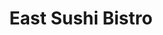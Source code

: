 ---
layout: place
title: "East Sushi Bistro"
permalink: /new-york/brooklyn/east-sushi-bistro.html
stateAbbr: NY
stateName: New York
cityName: Brooklyn
place_id: ChIJlyfBlo5EwokRUvxnUsU7z-A
photos:
  - name: >-
      places/ChIJlyfBlo5EwokRUvxnUsU7z-A/photos/AeeoHcK90gCVPk1gvLMlfxP46F60DsS758-NTCqncT9aEYIgH0VgQTv69t95XebW3UNWTEzaegSIbZICBSKCuyvTgzaGMr1IcdJZiI4KIGZGBzO3aVRL8RtSSW11lbfg-ykK8HIdb3l5EdaLFeX9NwiBKgZRMNvN0WjHnmPreNQIew_OHrc3UrZJk6gmo4ZfFSYPjKD5mgGhPLBdqipbvPGnFZpgJTY2grolP-JfoMb2kg_46YCUo7IokyHC3ULEd9GUHvPj3DraD2QqneKFt2y97eJrr38_8WWaXNqtXHUs4PCAa6OAtaEd_M1-61nr6OYvEzWWB_d4L-XtST8rcw3GC26YsqHdupO0jXGoEvjjSnaRp9J8_180LVjj_7vVXz9qyMZW0ZzIrdXMU1enbdcRmvmLJG3MyyPRMTiio9C4ZQeTCQ
    widthPx: 4624
    heightPx: 3468
    authorAttributions:
      - displayName: Robin Jade
        uri: https://maps.google.com/maps/contrib/107611722209232214704
        photoUri: >-
          https://lh3.googleusercontent.com/a/ACg8ocL4y7v5L56D7cjYXKRr3Mt0FjNEzZf3l9KUMsPx-X7_JPPplQ=s100-p-k-no-mo
    flagContentUri: >-
      https://www.google.com/local/imagery/report/?cb_client=maps_api_places.places_api&image_key=!1e10!2sCIHM0ogKEICAgICDpJH8OA&hl=en-US
    googleMapsUri: >-
      https://www.google.com/maps/place//data=!3m4!1e2!3m2!1sCIHM0ogKEICAgICDpJH8OA!2e10!4m2!3m1!1s0x89c2448e96c12797:0xe0cf3bc55267fc52
  - name: >-
      places/ChIJlyfBlo5EwokRUvxnUsU7z-A/photos/AeeoHcItNFIwkHBNM1JVpY2ifE7Mg8nQKInugaXT5ERNvHKstKVgbMzCwyOTxHX1_GhHKxSQR-obkATWhmOJNHa4rWiqK37c211ww2Wu1KocT4STS9TsjsywjZipqNDKRQlH3Gg3DaGIhxMKkynUWCR3gcSKlOu4O4eSvlgjFkYJ4UBr5KKSwk1Z28h-_vl4Ke-C1PhvFn90OeprbrH59sXJN6pE12jw2bA9o5cs4KUcYLf_EY_w2v88QQTTKOeGL7M5MTijzsrv9KbqIT4uP7Do3bW5683yrpYgiEpelB0tdnWLFNo49UOz8xCEENiJTVPY88mib4JRS43cSglN0Azh8XoMGVRWmf-eQZQLdSXR4DBEQm1_44IClt550Pi1Xt2vJVm4KbAZ3-Awz901Zi5E6cvlV5LpegksKanVDNzMlEg
    widthPx: 4032
    heightPx: 3024
    authorAttributions:
      - displayName: Derrick Aloys
        uri: https://maps.google.com/maps/contrib/106081975366718049720
        photoUri: >-
          https://lh3.googleusercontent.com/a-/ALV-UjVBVQ6L1AE-Eu0uTRsy8Uw3NS3qwdFKtSNGWd8ABSz20mNOvvBuPw=s100-p-k-no-mo
    flagContentUri: >-
      https://www.google.com/local/imagery/report/?cb_client=maps_api_places.places_api&image_key=!1e10!2sCIHM0ogKEICAgIDRvI3QJQ&hl=en-US
    googleMapsUri: >-
      https://www.google.com/maps/place//data=!3m4!1e2!3m2!1sCIHM0ogKEICAgIDRvI3QJQ!2e10!4m2!3m1!1s0x89c2448e96c12797:0xe0cf3bc55267fc52
  - name: >-
      places/ChIJlyfBlo5EwokRUvxnUsU7z-A/photos/AeeoHcIqdommFrnm0V6kNlZk78D6A_6QDpTQBfrGAOOMlhA9NZeRGMLHFn2zJwRWkkgq-9o1bKroWvc4IeZA4xXoXBBcyRbMvKk_wICHRg11GAFLw7x8vTNZM3JsksYCAH9SAZhbJdXOENHaqo5OfM3tOHxYAD_nwpnnm8BatnZP9kyvRpwYD47VIcT3uLmT1XE_pFFuIlofdywE-EXfQ0lxP-2o8UvbuoswckQnaBtFdsPcy0foFWyec7PaNRXx8D7uJcpmJJZf3SJYhe2sg5Sv-W1FrDyutcWfQRmGUTxY_Zo_DM5CHIRHvxPjETxzpiOCTx2SRVkuroXEYuBu-h6yA5A_JxPWRFXsLeRdYSlVrRNw2x14mumDjAnmXz4CAm3mYCc8skY_JJt3etf63quvJp1ffWsCExcb9kqKq6fsOoYNKHgYma-cJ4qXAXja9Cp8
    widthPx: 3000
    heightPx: 4000
    authorAttributions:
      - displayName: Sora Fung
        uri: https://maps.google.com/maps/contrib/103843439586962942645
        photoUri: >-
          https://lh3.googleusercontent.com/a-/ALV-UjVi0ELKv4xheSKTLqF0mWfZOiQQYgJ_lRAC1kuZl_oQ_dqjS5M__g=s100-p-k-no-mo
    flagContentUri: >-
      https://www.google.com/local/imagery/report/?cb_client=maps_api_places.places_api&image_key=!1e10!2sCIABIhADyc5UghZaK2fYMBUAB4g8&hl=en-US
    googleMapsUri: >-
      https://www.google.com/maps/place//data=!3m4!1e2!3m2!1sCIABIhADyc5UghZaK2fYMBUAB4g8!2e10!4m2!3m1!1s0x89c2448e96c12797:0xe0cf3bc55267fc52
  - name: >-
      places/ChIJlyfBlo5EwokRUvxnUsU7z-A/photos/AeeoHcJrrW3AYsYZsB4Kk-wMY4Z2rfY8qrHBOozgRr3xqKSS1awXwFVAsDtGyJtoz8oYZvRZ8mtTNPuNmILQyFCEUJTDbuv_0T7mhKimOLhUAzxTV0wS6MpTo6xKq7yKDqKHrXYfu-VYjUeg1HnvuoY1kQOW_zcqjOGagLjn_gHIieYwQKVk2sxpk61YVKT21Z6SpSMum63auzNEucjGhPXClCktMansQLBSvAUn7o5PtM9Nk7wPPMTYptUIuEfe2U2T-l0thLRrmP20NNVzEYkYJw6YvtBJzlq9TZJgaAp1essT7G39YqqVdlyo6z4Pa33pBwSt2wO37pQVA_WNlKOmHYm1y9FSs0WzvqHCMmgtBmFYkT-Cypqj4Hdu0fs8sMe2kvAJrbBvu8D1FRYlrAA_AnVF0SSLMi8ELBS8SmuGoQUUG_l-
    widthPx: 4624
    heightPx: 3468
    authorAttributions:
      - displayName: Robin Jade
        uri: https://maps.google.com/maps/contrib/107611722209232214704
        photoUri: >-
          https://lh3.googleusercontent.com/a/ACg8ocL4y7v5L56D7cjYXKRr3Mt0FjNEzZf3l9KUMsPx-X7_JPPplQ=s100-p-k-no-mo
    flagContentUri: >-
      https://www.google.com/local/imagery/report/?cb_client=maps_api_places.places_api&image_key=!1e10!2sCIHM0ogKEICAgICDpJH8yAE&hl=en-US
    googleMapsUri: >-
      https://www.google.com/maps/place//data=!3m4!1e2!3m2!1sCIHM0ogKEICAgICDpJH8yAE!2e10!4m2!3m1!1s0x89c2448e96c12797:0xe0cf3bc55267fc52
  - name: >-
      places/ChIJlyfBlo5EwokRUvxnUsU7z-A/photos/AeeoHcJfVo3bRROcD8HwF3RN00QCpRYTqy11V--kY3O-6m_-Ie6bbDzFxlZiyRSyWE0N0X4sj5Qd67yeWhiHE_NNquHyT5eRfVEdyq_5TNzRzXfaLCVjvN6ckYTlOXB6gZaLQZqlHlY0jcNmgVhaW3AJQFC4zXqLwJ4hdIKrAIJGy4M3y_cKIQTuUwc8_sz-djknWivytuLZBNe10a0_fM0Gr1xT7ZoEHWNHcdBnpz0DpKA_RTyJJZpWzLlrZ0t92GnbFNTiCogE3a16TTJMD3YCyBaGFUTUAZHXG7F_NRq5Zk9xlEnwUhDl2Iwyt2neateoy4ozNvClBdo0D5PV71Dt-hyklbfxaACYVgyCkcSstFHWbuJUFAdFFi_2jXP3hTTpUrXMxBwBE5kabhV680VvksckpTSzAm_ZjGWUsGepvsCTlQ
    widthPx: 3072
    heightPx: 4096
    authorAttributions:
      - displayName: Yevgeniy
        uri: https://maps.google.com/maps/contrib/117122980937764760159
        photoUri: >-
          https://lh3.googleusercontent.com/a-/ALV-UjXZNT891IXPy6h72vVtHUGuz9eDiLzfLomgLCIjhyNZHV-uyG9H6Q=s100-p-k-no-mo
    flagContentUri: >-
      https://www.google.com/local/imagery/report/?cb_client=maps_api_places.places_api&image_key=!1e10!2sCIHM0ogKEICAgIDvnoO5Yg&hl=en-US
    googleMapsUri: >-
      https://www.google.com/maps/place//data=!3m4!1e2!3m2!1sCIHM0ogKEICAgIDvnoO5Yg!2e10!4m2!3m1!1s0x89c2448e96c12797:0xe0cf3bc55267fc52
  - name: >-
      places/ChIJlyfBlo5EwokRUvxnUsU7z-A/photos/AeeoHcK_SWWnRWhEJT2J6pdHeoNlyIZHToQqTvaRlBat1mxsVZerj5vJJPXi_tFXhE0oYtZ-bwO9xklpIkmFRL_Qm_Jj7qIOMip13gl6-7sIPyzJ6bzqGllh9jj0l6g8XN7LO6F59Oe00SHLerQpQA4VaCzbjrfRd_oeMakAVAZ_Ux5kJpXkLZ0xwIvz9F4ISqfj5GE6kRSSRMKoMnN2r3qpf4Vl5S6aaxN5Hl7lr3bff_dRRdNJO22EcepGsv8u4geJNX_grgFegJNZyQ0ms82pr9ahKrKRhHwmCjwUrRkgZUBfKdZiFWgtTD9zIVzjAVvEf1XXaucVtvOw3-OLBwa0_9wbd1HAVYYfU_9w7bGAvQNJGuP3hfOURfioCtAE_3yDBcWfE1UXuoQgCI5qfvuyhG8DfT9nP9BSPi7V32jZmqMr3eo8
    widthPx: 3000
    heightPx: 4000
    authorAttributions:
      - displayName: Marvin Estime
        uri: https://maps.google.com/maps/contrib/112999909873727269640
        photoUri: >-
          https://lh3.googleusercontent.com/a/ACg8ocJewnf-6pxUSnAIgDJRsKcMpAIVBetiGb-D3xrGzp_txqJVYA=s100-p-k-no-mo
    flagContentUri: >-
      https://www.google.com/local/imagery/report/?cb_client=maps_api_places.places_api&image_key=!1e10!2sCIHM0ogKEICAgICD_bTE4wE&hl=en-US
    googleMapsUri: >-
      https://www.google.com/maps/place//data=!3m4!1e2!3m2!1sCIHM0ogKEICAgICD_bTE4wE!2e10!4m2!3m1!1s0x89c2448e96c12797:0xe0cf3bc55267fc52
  - name: >-
      places/ChIJlyfBlo5EwokRUvxnUsU7z-A/photos/AeeoHcLkBMYxrnSInkh9AOuFrxTWxbxccZIYabMk7hKskYC8AWDpwksRIdtwxP0p-Td1Dq6ISWSppvR4_izdgxEDqZAllg-BJl9uZVkhqU-Y5IOqV0vUTZJLN_uBvryXfj00AkDgTyTGIwPpnoRtR7ki-fdj7tSILIumQFxBrvdO3DcOrm_xEe4sGPFwF2nNP9LL5qe2V1ab79G7p4rfex-5HwvaZoZTfaCOyI-R5jfPSbQrKJJeYCyhtySX9mlmACYgEh8bMEmMEF4kBouej8vfJGI0PKMtvIZtNhaT8Z38XVFEcXveipWOfkzRYAbYysP1cxJzl7TnZfB-ywBRfvveSWoHxdITd4fGDz3SIBrd1vPEh9GFfV-F1mf35bn2TqHUIjjJGuIQvwvJ7SMWWOWJad1K7SxnT0UHP_ELNGlM1UK_NA
    widthPx: 3264
    heightPx: 2237
    authorAttributions:
      - displayName: Joyyy Yu
        uri: https://maps.google.com/maps/contrib/110852147955945675704
        photoUri: >-
          https://lh3.googleusercontent.com/a/ACg8ocIQSj0BnqeDJ2lMN5h4BG9EOJIa7hBG53jbxKdFHiHpYdhE0A=s100-p-k-no-mo
    flagContentUri: >-
      https://www.google.com/local/imagery/report/?cb_client=maps_api_places.places_api&image_key=!1e10!2sCIHM0ogKEICAgIC02b-WGA&hl=en-US
    googleMapsUri: >-
      https://www.google.com/maps/place//data=!3m4!1e2!3m2!1sCIHM0ogKEICAgIC02b-WGA!2e10!4m2!3m1!1s0x89c2448e96c12797:0xe0cf3bc55267fc52
  - name: >-
      places/ChIJlyfBlo5EwokRUvxnUsU7z-A/photos/AeeoHcJ938zdDErpxy7ZBMKXmg9duew3E3stLwexDdMnbv3ZH-N7ie4Bl2xZuBSO9__W4en60B0IycFoysW7YRu_zM8AuM52DoMPJT_fzQOjQh8PEZoA58lv0zYVVjDCyAurXYVuvbuwLZqmqmfhV3qtLMxiw3JyFqBPS0C-LgpEhkNTTay8AtPTOZyIdNUjM8TOq0valvDBLnGbshnVkzMsJlHgP-Zd9MWAPYzRSf5yjG71E1JYjK3-wgE62lfeHAq2FNBbDCxnqjSl7Qwc-J2JWO1jJqkQ_5MoWw6CFinme0ZgY5Um7hC8MZW9n4tQZ-1gfJriQA3p2vafB0mxuhmJBsOQ3cd-0u8pwM0z4EcK4I2VrQgLOpcP-Oe_0Hr_ZRlcOrDHTPr_znOtJzWm3pJT3pccC7m-qm-Olob6T9kkErPeCc3e
    widthPx: 3024
    heightPx: 3024
    authorAttributions:
      - displayName: J S.
        uri: https://maps.google.com/maps/contrib/101713567469984333554
        photoUri: >-
          https://lh3.googleusercontent.com/a/ACg8ocJAjiYPZY8RREPFL_DNIHrt0pK63P73VR0d_gBa8IDVN6Bhew=s100-p-k-no-mo
    flagContentUri: >-
      https://www.google.com/local/imagery/report/?cb_client=maps_api_places.places_api&image_key=!1e10!2sCIHM0ogKEICAgIDkx7KfhwE&hl=en-US
    googleMapsUri: >-
      https://www.google.com/maps/place//data=!3m4!1e2!3m2!1sCIHM0ogKEICAgIDkx7KfhwE!2e10!4m2!3m1!1s0x89c2448e96c12797:0xe0cf3bc55267fc52
  - name: >-
      places/ChIJlyfBlo5EwokRUvxnUsU7z-A/photos/AeeoHcJVfNprZfJeozQZSMzu_6A4FGnxETUPz-0ou0dW9X3tNXwLgHAdaEiHKM1yK5i5uSQ-OmExwOGZbW4Tdavcw8Xo8hGFR8oOKnUg0JuQH5UBKubEsHwpbk58FhmR0gVc7cfLzj9COfmN01G328w5WOG0H0c9AHoBfXEnbUIgS6vsfsbdwo0znJFS4xnfdSRohEsOCV2rQMDtaufTCugKN5bWK_M5s-MLAqUfyu3KppWdGoSYVZa9_GflwSEckh79kcofCZS7Ey36dTuTaNoc1Tq9GyoT9GIxzNRfNKf-l5ND1E1oD1wbmoD4eUG82k7olxOQI2Q9YLkOSu4Kp4UraaNAUfJO3Cew53A49lMQ3NLP0U3mp7zP0k-l5bbsOC6DXgFZStfocH7kU07wqqt6OVCAD89WRoI6-VQO0gRpQ_vWpsJ5
    widthPx: 4032
    heightPx: 3024
    authorAttributions:
      - displayName: JN Five
        uri: https://maps.google.com/maps/contrib/116509372169341469134
        photoUri: >-
          https://lh3.googleusercontent.com/a-/ALV-UjV2qObc09qohE2o2OL_k_RVdlwSnd9fMzegm4dwlDK1BGQn8ciz=s100-p-k-no-mo
    flagContentUri: >-
      https://www.google.com/local/imagery/report/?cb_client=maps_api_places.places_api&image_key=!1e10!2sCIHM0ogKEICAgICkrp_ehQE&hl=en-US
    googleMapsUri: >-
      https://www.google.com/maps/place//data=!3m4!1e2!3m2!1sCIHM0ogKEICAgICkrp_ehQE!2e10!4m2!3m1!1s0x89c2448e96c12797:0xe0cf3bc55267fc52
  - name: >-
      places/ChIJlyfBlo5EwokRUvxnUsU7z-A/photos/AeeoHcL6DzOaUQQl8sAVawOLJ1mo-G8T91OmMCTnCS-pZ8DqbqBOXV_PhydSGmtU6gDfof0UyTO3Msgx3N2yheg4Nki5J6v28D_0zDncLenv268qRdmVKaNNJV9HGNQhFoCnaw9ceRG6QoCxMlDKwkkCm_Tt0jgERDEasYMAbybCWc-WQsqfjHaEju8aN6oydBXPmhSJ2efw-XoLU9_Z-cwxeT4-dT4L0BknxIvlEEnMuGGRcp8yq8zF24iLMFTtewB7Lg3FXab-DRHzO32ihmAx70ildSleHK547F9vlS4BGc8Jl_2t0Ie01Fu7Nrn4bb-yirOo4jQFMgXr8zQUBRq6m5PXWw9vCm1nmqAy_78RTdIYhqtkTN5_vjKa0Tah2x9jjG-GXwX0Y91UJ2Y5R_iWKm7T_fDorcvETKstVzcZHs_RATBQ
    widthPx: 4032
    heightPx: 3024
    authorAttributions:
      - displayName: Ricky Long
        uri: https://maps.google.com/maps/contrib/114588321003307522089
        photoUri: >-
          https://lh3.googleusercontent.com/a-/ALV-UjX7RvDOBMZYRFjblVVh2NysNNOkmhu_wWDnI1oHLYBWlUjSkxoyUQ=s100-p-k-no-mo
    flagContentUri: >-
      https://www.google.com/local/imagery/report/?cb_client=maps_api_places.places_api&image_key=!1e10!2sCIHM0ogKEICAgIDUsPDN-QE&hl=en-US
    googleMapsUri: >-
      https://www.google.com/maps/place//data=!3m4!1e2!3m2!1sCIHM0ogKEICAgIDUsPDN-QE!2e10!4m2!3m1!1s0x89c2448e96c12797:0xe0cf3bc55267fc52
address: 2106 E 19th St, Brooklyn, NY 11229, USA
street: 2106 E 19th St
city: Brooklyn
state: NY
zip: '11229'
country: USA
neighborhood: Homecrest
latitude: '40.598979'
longitude: '-73.952699'
accessibility_options:
  wheelchairAccessibleParking: false
  wheelchairAccessibleEntrance: false
business_status: OPERATIONAL
name: East Sushi Bistro
google_maps_links:
  directionsUri: >-
    https://www.google.com/maps/dir//''/data=!4m7!4m6!1m1!4e2!1m2!1m1!1s0x89c2448e96c12797:0xe0cf3bc55267fc52!3e0
  placeUri: https://maps.google.com/?cid=16199232103352106066
  writeAReviewUri: >-
    https://www.google.com/maps/place//data=!4m3!3m2!1s0x89c2448e96c12797:0xe0cf3bc55267fc52!12e1
  reviewsUri: >-
    https://www.google.com/maps/place//data=!4m4!3m3!1s0x89c2448e96c12797:0xe0cf3bc55267fc52!9m1!1b1
  photosUri: >-
    https://www.google.com/maps/place//data=!4m3!3m2!1s0x89c2448e96c12797:0xe0cf3bc55267fc52!10e5
primary_type: Sushi Restaurant
opening_hours:
  regular: null
  current: null
secondary_opening_hours:
  regular:
    weekdayDescriptions: null
    type: null
  current:
    weekdayDescriptions: null
    type: null
phone: (718) 648-0800
price_level: PRICE_LEVEL_INEXPENSIVE
price_range: $20 &ndash; $30
rating: '4.5'
rating_count: 292
website: https://www.facebook.com/East-Sushi-Bistro-Inc-113798351984306/
description: null
reviews:
  - name: >-
      places/ChIJlyfBlo5EwokRUvxnUsU7z-A/reviews/ChZDSUhNMG9nS0VJQ0FnSURoM1BUdVlBEAE
    relativePublishTimeDescription: 2 years ago
    rating: 4
    text:
      text: >-
        A long time neighborhood Japanese takeout place (they do have three
        tables but most of the business is takeout).


        The sushi is fresh and prices are reasonable. Their quality has remained
        consistent over the 20+ years I have experienced. My favorite item there
        is their fresh Japanese style clams.  They also have nicely made special
        rolls.


        Do not expect high end sushi here but you should be satisfied with the
        sushi at this price point. They can also get very busy around major
        holidays so order ahead and be prepared to wait.
      languageCode: en
    originalText:
      text: >-
        A long time neighborhood Japanese takeout place (they do have three
        tables but most of the business is takeout).


        The sushi is fresh and prices are reasonable. Their quality has remained
        consistent over the 20+ years I have experienced. My favorite item there
        is their fresh Japanese style clams.  They also have nicely made special
        rolls.


        Do not expect high end sushi here but you should be satisfied with the
        sushi at this price point. They can also get very busy around major
        holidays so order ahead and be prepared to wait.
      languageCode: en
    authorAttribution:
      displayName: Sunny Chan
      uri: https://www.google.com/maps/contrib/101005623834081658568/reviews
      photoUri: >-
        https://lh3.googleusercontent.com/a-/ALV-UjVKLHZQir9ROGKj8AU_cKCK6bw0PsEM8D8Mgl2OhFl99tKtE4Tb=s128-c0x00000000-cc-rp-mo-ba4
    publishTime: '2023-03-03T21:15:34.550680Z'
    flagContentUri: >-
      https://www.google.com/local/review/rap/report?postId=ChZDSUhNMG9nS0VJQ0FnSURoM1BUdVlBEAE&d=17924085&t=1
    googleMapsUri: >-
      https://www.google.com/maps/reviews/data=!4m6!14m5!1m4!2m3!1sChZDSUhNMG9nS0VJQ0FnSURoM1BUdVlBEAE!2m1!1s0x89c2448e96c12797:0xe0cf3bc55267fc52
  - name: >-
      places/ChIJlyfBlo5EwokRUvxnUsU7z-A/reviews/ChZDSUhNMG9nS0VJQ0FnSURVbk5TUEZnEAE
    relativePublishTimeDescription: 5 years ago
    rating: 5
    text:
      text: >-
        So I was recommended this sushi restaurant by my cousin because of how
        good it was and no joke, it was the best sushi restaurant I've been to!
        It was so good that I proceeded to order more just to bring some home to
        share with everyone. The presentation and taste was just so good and
        definitionly exceeded expectations. Honestly, once I get to go back to
        New York, I would definitely come back to this restaurant and order much
        more. Also, would recommend the oysters the most! Tasty!!! 10/10
        honestly;
      languageCode: en
    originalText:
      text: >-
        So I was recommended this sushi restaurant by my cousin because of how
        good it was and no joke, it was the best sushi restaurant I've been to!
        It was so good that I proceeded to order more just to bring some home to
        share with everyone. The presentation and taste was just so good and
        definitionly exceeded expectations. Honestly, once I get to go back to
        New York, I would definitely come back to this restaurant and order much
        more. Also, would recommend the oysters the most! Tasty!!! 10/10
        honestly;
      languageCode: en
    authorAttribution:
      displayName: N P (Verbosity)
      uri: https://www.google.com/maps/contrib/106016315318085497326/reviews
      photoUri: >-
        https://lh3.googleusercontent.com/a-/ALV-UjX0ytKtcYoCMdAtMNWzMJQy-5E6z8Bhf8__rXbVb8TE0OmHS0r1=s128-c0x00000000-cc-rp-mo-ba2
    publishTime: '2019-08-16T22:05:40.280688Z'
    flagContentUri: >-
      https://www.google.com/local/review/rap/report?postId=ChZDSUhNMG9nS0VJQ0FnSURVbk5TUEZnEAE&d=17924085&t=1
    googleMapsUri: >-
      https://www.google.com/maps/reviews/data=!4m6!14m5!1m4!2m3!1sChZDSUhNMG9nS0VJQ0FnSURVbk5TUEZnEAE!2m1!1s0x89c2448e96c12797:0xe0cf3bc55267fc52
  - name: >-
      places/ChIJlyfBlo5EwokRUvxnUsU7z-A/reviews/ChdDSUhNMG9nS0VJQ0FnSURPeGM2dHBnRRAB
    relativePublishTimeDescription: 2 years ago
    rating: 4
    text:
      text: >-
        Note to potential customers this is a Cash Only restaurant. We enjoyed
        some of the very economically priced lunch specials this past Sunday and
        thankfully we had enough cash on hand to cover it because most banks and
        ATMs are quite a distance away. One thing that did surprise us was the
        interesting almost iridescent green color of the wasabi. Otherwise we
        enjoyed some decent fish quality and fast service. I can’t say that we
        would come again, but it fit the bill for Fourth of July weekend.
      languageCode: en
    originalText:
      text: >-
        Note to potential customers this is a Cash Only restaurant. We enjoyed
        some of the very economically priced lunch specials this past Sunday and
        thankfully we had enough cash on hand to cover it because most banks and
        ATMs are quite a distance away. One thing that did surprise us was the
        interesting almost iridescent green color of the wasabi. Otherwise we
        enjoyed some decent fish quality and fast service. I can’t say that we
        would come again, but it fit the bill for Fourth of July weekend.
      languageCode: en
    authorAttribution:
      displayName: Laurence Walsh
      uri: https://www.google.com/maps/contrib/105840184544022201285/reviews
      photoUri: >-
        https://lh3.googleusercontent.com/a-/ALV-UjUEW6FEmLQvnwqoQuwL5-5NCcBzsH2SDpJuVv0mQLbGNRw2bfyz=s128-c0x00000000-cc-rp-mo-ba4
    publishTime: '2022-07-10T02:22:17.369283Z'
    flagContentUri: >-
      https://www.google.com/local/review/rap/report?postId=ChdDSUhNMG9nS0VJQ0FnSURPeGM2dHBnRRAB&d=17924085&t=1
    googleMapsUri: >-
      https://www.google.com/maps/reviews/data=!4m6!14m5!1m4!2m3!1sChdDSUhNMG9nS0VJQ0FnSURPeGM2dHBnRRAB!2m1!1s0x89c2448e96c12797:0xe0cf3bc55267fc52
  - name: >-
      places/ChIJlyfBlo5EwokRUvxnUsU7z-A/reviews/ChZDSUhNMG9nS0VJQ0FnSUNEcEpIOENBEAE
    relativePublishTimeDescription: a year ago
    rating: 5
    text:
      text: >-
        A small sushi place with about 10 to 20 seats. Quality of fish is above
        the average in the neighborhood.
      languageCode: en
    originalText:
      text: >-
        A small sushi place with about 10 to 20 seats. Quality of fish is above
        the average in the neighborhood.
      languageCode: en
    authorAttribution:
      displayName: Robin Jade
      uri: https://www.google.com/maps/contrib/107611722209232214704/reviews
      photoUri: >-
        https://lh3.googleusercontent.com/a/ACg8ocL4y7v5L56D7cjYXKRr3Mt0FjNEzZf3l9KUMsPx-X7_JPPplQ=s128-c0x00000000-cc-rp-mo-ba6
    publishTime: '2024-03-24T15:54:36.788854Z'
    flagContentUri: >-
      https://www.google.com/local/review/rap/report?postId=ChZDSUhNMG9nS0VJQ0FnSUNEcEpIOENBEAE&d=17924085&t=1
    googleMapsUri: >-
      https://www.google.com/maps/reviews/data=!4m6!14m5!1m4!2m3!1sChZDSUhNMG9nS0VJQ0FnSUNEcEpIOENBEAE!2m1!1s0x89c2448e96c12797:0xe0cf3bc55267fc52
  - name: >-
      places/ChIJlyfBlo5EwokRUvxnUsU7z-A/reviews/ChZDSUhNMG9nS0VJQ0FnSUNBOGNmeE9BEAE
    relativePublishTimeDescription: 8 years ago
    rating: 4
    text:
      text: >-
        A very small place. Good Maki rolls are decent prices. The fancy rice is
        as yummy. A little too much on the sauce but it was still good. Would
        recommend this place.
      languageCode: en
    originalText:
      text: >-
        A very small place. Good Maki rolls are decent prices. The fancy rice is
        as yummy. A little too much on the sauce but it was still good. Would
        recommend this place.
      languageCode: en
    authorAttribution:
      displayName: David Xu
      uri: https://www.google.com/maps/contrib/117985443336936130559/reviews
      photoUri: >-
        https://lh3.googleusercontent.com/a-/ALV-UjVUsLH_PwN_4_AAReBED5hHl_NcquGVbwfME0wb8QkNJgLb1D5Nhg=s128-c0x00000000-cc-rp-mo-ba6
    publishTime: '2016-11-27T04:07:17.488Z'
    flagContentUri: >-
      https://www.google.com/local/review/rap/report?postId=ChZDSUhNMG9nS0VJQ0FnSUNBOGNmeE9BEAE&d=17924085&t=1
    googleMapsUri: >-
      https://www.google.com/maps/reviews/data=!4m6!14m5!1m4!2m3!1sChZDSUhNMG9nS0VJQ0FnSUNBOGNmeE9BEAE!2m1!1s0x89c2448e96c12797:0xe0cf3bc55267fc52
parking_options:
  valetParking: false
payment_options:
  acceptsCashOnly: true
allow_dogs: null
curbside_pickup: null
delivery: true
dine_in: true
good_for_children: null
good_for_groups: false
good_for_sports: false
live_music: false
menu_for_children: false
outdoor_seating: false
reservable: true
restroom: true
serves_beer: false
serves_breakfast: false
serves_brunch: null
serves_cocktails: false
serves_coffee: false
serves_dinner: true
serves_dessert: null
serves_lunch: true
serves_vegetarian_food: false
serves_wine: false
takeout: true

---